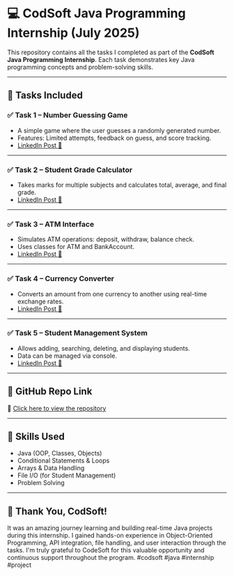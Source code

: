 # 💻 CodSoft Java Programming Internship (July 2025)

This repository contains all the tasks I completed as part of the **CodSoft Java Programming Internship**. Each task demonstrates key Java programming concepts and problem-solving skills.

---

## 📂 Tasks Included

### ✅ Task 1 – Number Guessing Game
- A simple game where the user guesses a randomly generated number.
- Features: Limited attempts, feedback on guess, and score tracking.
- [LinkedIn Post 🔗](https://www.linkedin.com/posts/sanmathi-m-n-300190373_codsoft-java-internship-activity-7354827866791927808-RLwj?utm_source=share&utm_medium=member_desktop&rcm=ACoAAFxllrAB2mP6usCdZraySPtZAqF6EL0J9c0)

---

### ✅ Task 2 – Student Grade Calculator
- Takes marks for multiple subjects and calculates total, average, and final grade.
- [LinkedIn Post 🔗](https://www.linkedin.com/posts/sanmathi-m-n-300190373_codsoft-java-internship-activity-7354832189387104256-8e1N?utm_source=share&utm_medium=member_desktop&rcm=ACoAAFxllrAB2mP6usCdZraySPtZAqF6EL0J9c0)

---

### ✅ Task 3 – ATM Interface
- Simulates ATM operations: deposit, withdraw, balance check.
- Uses classes for ATM and BankAccount.
- [LinkedIn Post 🔗](https://www.linkedin.com/posts/sanmathi-m-n-300190373_codsoft-atminterface-javaprogramming-activity-7354833553056022529-pEzI?utm_source=share&utm_medium=member_desktop&rcm=ACoAAFxllrAB2mP6usCdZraySPtZAqF6EL0J9c0)

---

### ✅ Task 4 – Currency Converter
- Converts an amount from one currency to another using real-time exchange rates.
- [LinkedIn Post 🔗](https://www.linkedin.com/posts/sanmathi-m-n-300190373_codsoft-javaprogramming-currencyconverter-activity-7354834394806702081-7lHF?utm_source=share&utm_medium=member_desktop&rcm=ACoAAFxllrAB2mP6usCdZraySPtZAqF6EL0J9c0)

---

### ✅ Task 5 – Student Management System
- Allows adding, searching, deleting, and displaying students.
- Data can be managed via console.
- [LinkedIn Post 🔗](https://www.linkedin.com/posts/sanmathi-m-n-300190373_codsoft-task5-studentmanagementsystem-activity-7354844975462830080-p7J1?utm_source=share&utm_medium=member_desktop&rcm=ACoAAFxllrAB2mP6usCdZraySPtZAqF6EL0J9c0)

---

## 🔗 GitHub Repo Link  
🔗 [Click here to view the repository](https://github.com/sanmathimn/CODSOFT)

---

## 🧠 Skills Used

- Java (OOP, Classes, Objects)
- Conditional Statements & Loops
- Arrays & Data Handling
- File I/O (for Student Management)
- Problem Solving

---

## 🚀 Thank You, CodSoft!
It was an amazing journey learning and building real-time Java projects during this internship. I gained hands-on experience in Object-Oriented Programming, API integration, file handling, and user interaction through the tasks. I'm truly grateful to CodeSoft for this valuable opportunity and continuous support throughout the program. 
#codsoft #java #internship #project
